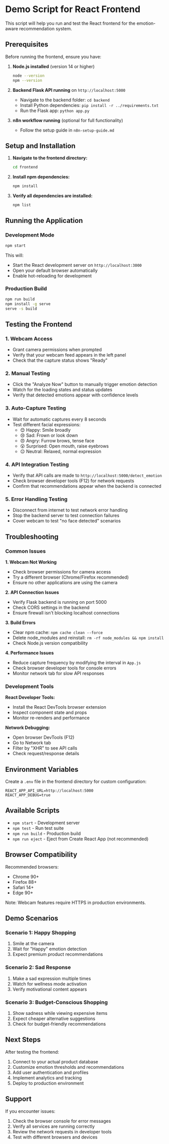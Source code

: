 # Demo Script for React Frontend

This script will help you run and test the React frontend for the emotion-aware recommendation system.

## Prerequisites

Before running the frontend, ensure you have:

1. **Node.js installed** (version 14 or higher)
   ```bash
   node --version
   npm --version
   ```

2. **Backend Flask API running** on `http://localhost:5000`
   - Navigate to the backend folder: `cd backend`
   - Install Python dependencies: `pip install -r ../requirements.txt`
   - Run the Flask app: `python app.py`

3. **n8n workflow running** (optional for full functionality)
   - Follow the setup guide in `n8n-setup-guide.md`

## Setup and Installation

1. **Navigate to the frontend directory:**
   ```bash
   cd frontend
   ```

2. **Install npm dependencies:**
   ```bash
   npm install
   ```

3. **Verify all dependencies are installed:**
   ```bash
   npm list
   ```

## Running the Application

### Development Mode
```bash
npm start
```

This will:
- Start the React development server on `http://localhost:3000`
- Open your default browser automatically
- Enable hot-reloading for development

### Production Build
```bash
npm run build
npm install -g serve
serve -s build
```

## Testing the Frontend

### 1. Webcam Access
- Grant camera permissions when prompted
- Verify that your webcam feed appears in the left panel
- Check that the capture status shows "Ready"

### 2. Manual Testing
- Click the "Analyze Now" button to manually trigger emotion detection
- Watch for the loading states and status updates
- Verify that detected emotions appear with confidence levels

### 3. Auto-Capture Testing
- Wait for automatic captures every 8 seconds
- Test different facial expressions:
  - 😊 Happy: Smile broadly
  - 😢 Sad: Frown or look down
  - 😠 Angry: Furrow brows, tense face
  - 😮 Surprised: Open mouth, raise eyebrows
  - 😐 Neutral: Relaxed, normal expression

### 4. API Integration Testing
- Verify that API calls are made to `http://localhost:5000/detect_emotion`
- Check browser developer tools (F12) for network requests
- Confirm that recommendations appear when the backend is connected

### 5. Error Handling Testing
- Disconnect from internet to test network error handling
- Stop the backend server to test connection failures
- Cover webcam to test "no face detected" scenarios

## Troubleshooting

### Common Issues

**1. Webcam Not Working**
- Check browser permissions for camera access
- Try a different browser (Chrome/Firefox recommended)
- Ensure no other applications are using the camera

**2. API Connection Issues**
- Verify Flask backend is running on port 5000
- Check CORS settings in the backend
- Ensure firewall isn't blocking localhost connections

**3. Build Errors**
- Clear npm cache: `npm cache clean --force`
- Delete node_modules and reinstall: `rm -rf node_modules && npm install`
- Check Node.js version compatibility

**4. Performance Issues**
- Reduce capture frequency by modifying the interval in `App.js`
- Check browser developer tools for console errors
- Monitor network tab for slow API responses

### Development Tools

**React Developer Tools:**
- Install the React DevTools browser extension
- Inspect component state and props
- Monitor re-renders and performance

**Network Debugging:**
- Open browser DevTools (F12)
- Go to Network tab
- Filter by "XHR" to see API calls
- Check request/response details

## Environment Variables

Create a `.env` file in the frontend directory for custom configuration:

```env
REACT_APP_API_URL=http://localhost:5000
REACT_APP_DEBUG=true
```

## Available Scripts

- `npm start` - Development server
- `npm test` - Run test suite
- `npm run build` - Production build
- `npm run eject` - Eject from Create React App (not recommended)

## Browser Compatibility

Recommended browsers:
- Chrome 90+
- Firefox 88+
- Safari 14+
- Edge 90+

Note: Webcam features require HTTPS in production environments.

## Demo Scenarios

### Scenario 1: Happy Shopping
1. Smile at the camera
2. Wait for "Happy" emotion detection
3. Expect premium product recommendations

### Scenario 2: Sad Response
1. Make a sad expression multiple times
2. Watch for wellness mode activation
3. Verify motivational content appears

### Scenario 3: Budget-Conscious Shopping
1. Show sadness while viewing expensive items
2. Expect cheaper alternative suggestions
3. Check for budget-friendly recommendations

## Next Steps

After testing the frontend:
1. Connect to your actual product database
2. Customize emotion thresholds and recommendations
3. Add user authentication and profiles
4. Implement analytics and tracking
5. Deploy to production environment

## Support

If you encounter issues:
1. Check the browser console for error messages
2. Verify all services are running correctly
3. Review the network requests in developer tools
4. Test with different browsers and devices

